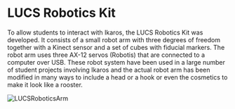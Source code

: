 # LUCS Robotics Kit 

To allow students to interact with Ikaros, the LUCS Robotics Kit was developed. It consists of a small robot arm with three degrees of freedom together with a Kinect sensor and a set of cubes with fiducial markers. The robot arm uses three AX-12 servos (Robotis) that are connected to a computer over USB. These robot system have been used in a large number of student projects involving Ikaros and the actual robot arm has been modified in many ways to include a head or a hook or even the cosmetics to make it look like a rooster.

![LUCSRoboticsArm](https://github.com/ikaros-project/ikaros/blob/master/Projects/2011/LucsRoboticsArm/LucsRoboticsArm.jpg)
